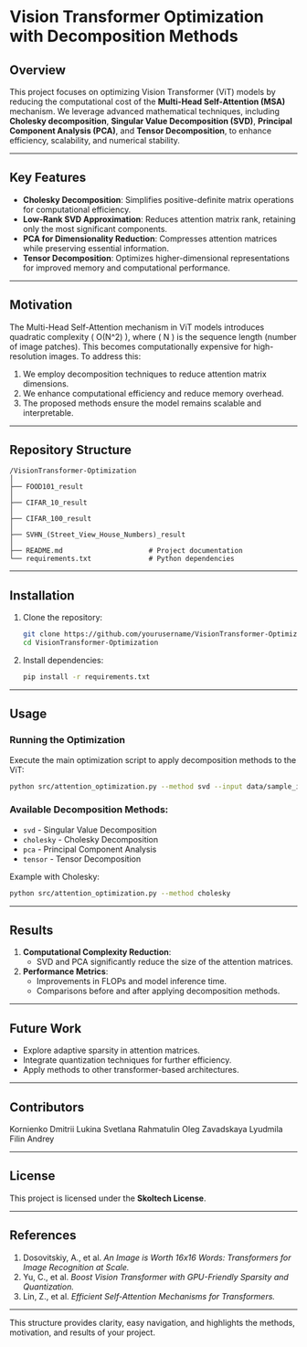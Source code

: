 
# **Vision Transformer Optimization with Decomposition Methods**

## **Overview**  
This project focuses on optimizing Vision Transformer (ViT) models by reducing the computational cost of the **Multi-Head Self-Attention (MSA)** mechanism. We leverage advanced mathematical techniques, including **Cholesky decomposition**, **Singular Value Decomposition (SVD)**, **Principal Component Analysis (PCA)**, and **Tensor Decomposition**, to enhance efficiency, scalability, and numerical stability.

---

## **Key Features**  
- **Cholesky Decomposition**: Simplifies positive-definite matrix operations for computational efficiency.  
- **Low-Rank SVD Approximation**: Reduces attention matrix rank, retaining only the most significant components.  
- **PCA for Dimensionality Reduction**: Compresses attention matrices while preserving essential information.  
- **Tensor Decomposition**: Optimizes higher-dimensional representations for improved memory and computational performance.

---

## **Motivation**  
The Multi-Head Self-Attention mechanism in ViT models introduces quadratic complexity \( O(N^2) \), where \( N \) is the sequence length (number of image patches). This becomes computationally expensive for high-resolution images. To address this:  
1. We employ decomposition techniques to reduce attention matrix dimensions.  
2. We enhance computational efficiency and reduce memory overhead.  
3. The proposed methods ensure the model remains scalable and interpretable.

---

## **Repository Structure**  

```
/VisionTransformer-Optimization
│
├── FOOD101_result
│
├── CIFAR_10_result
│
├── CIFAR_100_result
│
├── SVHN_(Street_View_House_Numbers)_result
│
├── README.md                     # Project documentation
└── requirements.txt              # Python dependencies
```

---

## **Installation**  
1. Clone the repository:  
   ```bash
   git clone https://github.com/yourusername/VisionTransformer-Optimization.git
   cd VisionTransformer-Optimization
   ```

2. Install dependencies:  
   ```bash
   pip install -r requirements.txt
   ```

---

## **Usage**  
### **Running the Optimization**  
Execute the main optimization script to apply decomposition methods to the ViT:  
```bash
python src/attention_optimization.py --method svd --input data/sample_image.png
```

### **Available Decomposition Methods**:  
- `svd` - Singular Value Decomposition  
- `cholesky` - Cholesky Decomposition  
- `pca` - Principal Component Analysis  
- `tensor` - Tensor Decomposition  

Example with Cholesky:  
```bash
python src/attention_optimization.py --method cholesky
```

---

## **Results**  
1. **Computational Complexity Reduction**:  
   - SVD and PCA significantly reduce the size of the attention matrices.  
2. **Performance Metrics**:  
   - Improvements in FLOPs and model inference time.  
   - Comparisons before and after applying decomposition methods.  


---

## **Future Work**  
- Explore adaptive sparsity in attention matrices.  
- Integrate quantization techniques for further efficiency.  
- Apply methods to other transformer-based architectures.

---

## **Contributors**  
Kornienko Dmitrii
Lukina Svetlana
Rahmatulin Oleg
Zavadskaya Lyudmila
Filin Andrey 

---

## **License**  
This project is licensed under the **Skoltech License**.  

---

## **References**  
1. Dosovitskiy, A., et al. *An Image is Worth 16x16 Words: Transformers for Image Recognition at Scale.*  
2. Yu, C., et al. *Boost Vision Transformer with GPU-Friendly Sparsity and Quantization.*  
3. Lin, Z., et al. *Efficient Self-Attention Mechanisms for Transformers.*  

---

This structure provides clarity, easy navigation, and highlights the methods, motivation, and results of your project.
